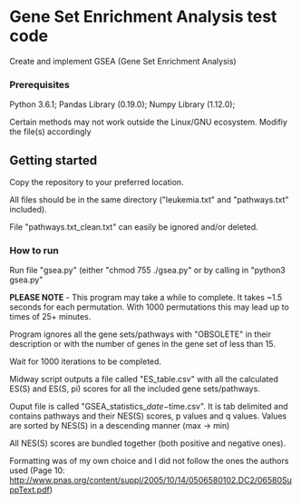 # Gene Set Enrichment Analysis test code

Create and implement GSEA (Gene Set Enrichment Analysis)

### Prerequisites

Python 3.6.1; Pandas Library (0.19.0); Numpy Library (1.12.0);

Certain methods may not work outside the Linux/GNU ecosystem. Modifiy the file(s) accordingly

## Getting started

Copy the repository to your preferred location. 

All files should be in the same directory ("leukemia.txt" and "pathways.txt" included).

File "pathways.txt_clean.txt" can easily be ignored and/or deleted.

### How to run

Run file "gsea.py" (either "chmod 755 ./gsea.py" or by calling in "python3 gsea.py"

**PLEASE NOTE** - This program may take a while to complete. It takes ~1.5 seconds for each permutation. With 1000 permutations this may lead up to times of 25+ minutes.

Program ignores all the gene sets/pathways with "OBSOLETE" in their description or with the number of genes in the gene set of less than 15.

Wait for 1000 iterations to be completed.

Midway script outputs a file called "ES_table.csv" with all the calculated ES(S) and ES(S, pi) scores for all the included gene sets/pathways.

Ouput file is called "GSEA_statistics_$date-$time.csv". It is tab delimited and contains pathways and their NES(S) scores, p values and q values. Values are sorted by NES(S) in a descending manner (max -> min)

All NES(S) scores are bundled together (both positive and negative ones). 

Formatting was of my own choice and I did not follow the ones the authors used (Page 10: http://www.pnas.org/content/suppl/2005/10/14/0506580102.DC2/06580SuppText.pdf)
